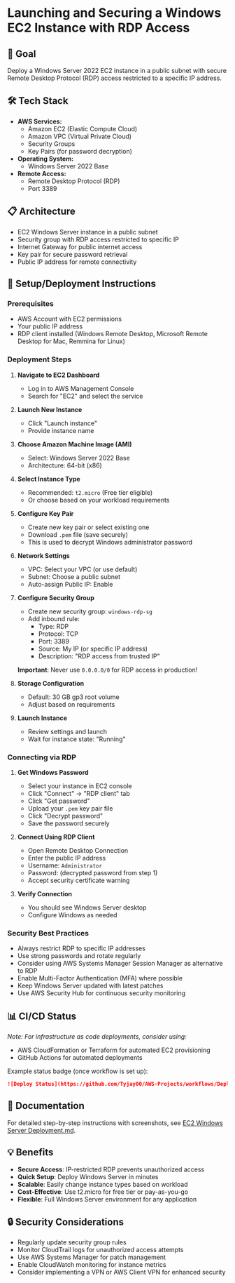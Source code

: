 # Launching and Securing a Windows EC2 Instance with RDP Access

## 🎯 Goal
Deploy a Windows Server 2022 EC2 instance in a public subnet with secure Remote Desktop Protocol (RDP) access restricted to a specific IP address.

## 🛠️ Tech Stack
- **AWS Services:**
  - Amazon EC2 (Elastic Compute Cloud)
  - Amazon VPC (Virtual Private Cloud)
  - Security Groups
  - Key Pairs (for password decryption)
- **Operating System:**
  - Windows Server 2022 Base
- **Remote Access:**
  - Remote Desktop Protocol (RDP)
  - Port 3389

## 📋 Architecture
- EC2 Windows Server instance in a public subnet
- Security group with RDP access restricted to specific IP
- Internet Gateway for public internet access
- Key pair for secure password retrieval
- Public IP address for remote connectivity

## 🚀 Setup/Deployment Instructions

### Prerequisites
- AWS Account with EC2 permissions
- Your public IP address
- RDP client installed (Windows Remote Desktop, Microsoft Remote Desktop for Mac, Remmina for Linux)

### Deployment Steps

1. **Navigate to EC2 Dashboard**
   - Log in to AWS Management Console
   - Search for "EC2" and select the service

2. **Launch New Instance**
   - Click "Launch instance"
   - Provide instance name

3. **Choose Amazon Machine Image (AMI)**
   - Select: Windows Server 2022 Base
   - Architecture: 64-bit (x86)

4. **Select Instance Type**
   - Recommended: `t2.micro` (Free tier eligible)
   - Or choose based on your workload requirements

5. **Configure Key Pair**
   - Create new key pair or select existing one
   - Download `.pem` file (save securely)
   - This is used to decrypt Windows administrator password

6. **Network Settings**
   - VPC: Select your VPC (or use default)
   - Subnet: Choose a public subnet
   - Auto-assign Public IP: Enable

7. **Configure Security Group**
   - Create new security group: `windows-rdp-sg`
   - Add inbound rule:
     - Type: RDP
     - Protocol: TCP
     - Port: 3389
     - Source: My IP (or specific IP address)
     - Description: "RDP access from trusted IP"
   
   **Important**: Never use `0.0.0.0/0` for RDP access in production!

8. **Storage Configuration**
   - Default: 30 GB gp3 root volume
   - Adjust based on requirements

9. **Launch Instance**
   - Review settings and launch
   - Wait for instance state: "Running"

### Connecting via RDP

1. **Get Windows Password**
   - Select your instance in EC2 console
   - Click "Connect" → "RDP client" tab
   - Click "Get password"
   - Upload your `.pem` key pair file
   - Click "Decrypt password"
   - Save the password securely

2. **Connect Using RDP Client**
   - Open Remote Desktop Connection
   - Enter the public IP address
   - Username: `Administrator`
   - Password: (decrypted password from step 1)
   - Accept security certificate warning

3. **Verify Connection**
   - You should see Windows Server desktop
   - Configure Windows as needed

### Security Best Practices
- Always restrict RDP to specific IP addresses
- Use strong passwords and rotate regularly
- Consider using AWS Systems Manager Session Manager as alternative to RDP
- Enable Multi-Factor Authentication (MFA) where possible
- Keep Windows Server updated with latest patches
- Use AWS Security Hub for continuous security monitoring

## 📊 CI/CD Status
*Note: For infrastructure as code deployments, consider using:*
- AWS CloudFormation or Terraform for automated EC2 provisioning
- GitHub Actions for automated deployments

Example status badge (once workflow is set up):
```markdown
![Deploy Status](https://github.com/Tyjay00/AWS-Projects/workflows/Deploy-Windows-EC2/badge.svg)
```

## 📖 Documentation
For detailed step-by-step instructions with screenshots, see [EC2 Windows Server Deployment.md](EC2%20Windows%20Server%20Deployment.md).

## 💡 Benefits
- **Secure Access**: IP-restricted RDP prevents unauthorized access
- **Quick Setup**: Deploy Windows Server in minutes
- **Scalable**: Easily change instance types based on workload
- **Cost-Effective**: Use t2.micro for free tier or pay-as-you-go
- **Flexible**: Full Windows Server environment for any application

## 🔒 Security Considerations
- Regularly update security group rules
- Monitor CloudTrail logs for unauthorized access attempts
- Use AWS Systems Manager for patch management
- Enable CloudWatch monitoring for instance metrics
- Consider implementing a VPN or AWS Client VPN for enhanced security
